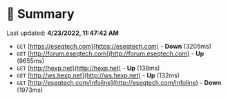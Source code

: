 # 📖 Summary
Last updated: **4/23/2022, 11:47:42 AM**

- `GET` [https://eseqtech.com](https://eseqtech.com) - **Down** (3205ms)
- `GET` [http://forum.eseqtech.com](http://forum.eseqtech.com) - **Up** (9655ms)
- `GET` [http://hexp.net](http://hexp.net) - **Up** (138ms)
- `GET` [http://ws.hexp.net](http://ws.hexp.net) - **Up** (132ms)
- `GET` [http://eseqtech.com/infoline](http://eseqtech.com/infoline) - **Down** (1973ms)
